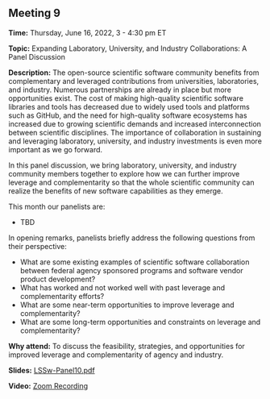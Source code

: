 ## Meeting 9

**Time:** Thursday, June 16, 2022, 3 - 4:30 pm ET

**Topic:** Expanding Laboratory, University, and Industry Collaborations: A Panel Discussion

**Description:** The open-source scientific software community benefits from complementary and leveraged contributions from universities, laboratories, and industry. Numerous partnerships are already in place but more opportunities exist. The cost of making high-quality scientific software libraries and tools has decreased due to widely used tools and platforms such as GitHub, and the need for high-quality software ecosystems has increased due to growing scientific demands and increased interconnection between scientific disciplines.  The importance of collaboration in sustaining and leveraging laboratory, university, and industry investments is even more important as we go forward.

In this panel discussion, we bring laboratory, university, and industry community members together to explore how we can further improve leverage and complementarity so that the whole scientific community can realize the benefits of new software capabilities as they emerge.

This month our panelists are:

- TBD

In opening remarks, panelists briefly address the following questions from their perspective:
- What are some existing examples of scientific software collaboration between federal agency sponsored programs and software vendor product development?
- What has worked and not worked well with past leverage and complementarity efforts?
- What are some near-term opportunities to improve leverage and complementarity?
- What are some long-term opportunities and constraints on leverage and complementarity?


**Why attend:** To discuss the feasibility, strategies, and opportunities for improved leverage and complementarity of agency and industry.

**Slides:** [LSSw-Panel10.pdf](files/LSSwMeeting10Panel.pdf)

**Video:** [Zoom Recording]()
